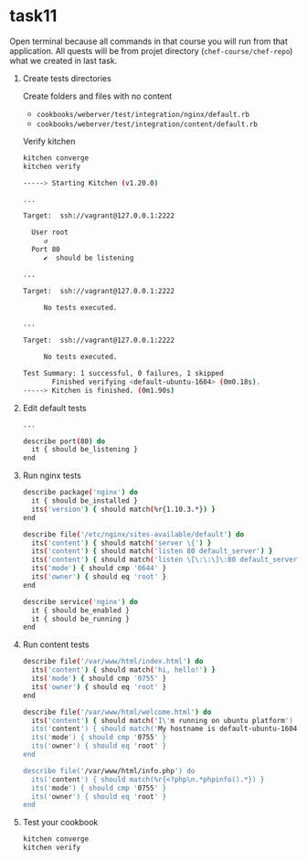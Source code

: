 # task11

Open terminal because all commands in that course you will run from that application. All quests will be from projet directory (`chef-course/chef-repo`) what we created in last task.

1. Create tests directories

    Create folders and files with no content
    * `cookbooks/weberver/test/integration/nginx/default.rb`
    * `cookbooks/weberver/test/integration/content/default.rb`

    Verify kitchen
    ```bash
    kitchen converge
    kitchen verify
    ```

    ```bash
    -----> Starting Kitchen (v1.20.0)

    ...

    Target:  ssh://vagrant@127.0.0.1:2222

      User root
         ↺
      Port 80
         ✔  should be listening

    ...

    Target:  ssh://vagrant@127.0.0.1:2222

         No tests executed.

    ...

    Target:  ssh://vagrant@127.0.0.1:2222

         No tests executed.

    Test Summary: 1 successful, 0 failures, 1 skipped
           Finished verifying <default-ubuntu-1604> (0m0.18s).
    -----> Kitchen is finished. (0m1.90s)
    ```

2. Edit default tests

    ```bash
    ...

    describe port(80) do
      it { should be_listening }
    end
    ```

3. Run nginx tests

    ```bash
    describe package('nginx') do
      it { should be_installed }
      its('version') { should match(%r{1.10.3.*}) }
    end

    describe file('/etc/nginx/sites-available/default') do
      its('content') { should match('server \{') }
      its('content') { should match('listen 80 default_server') }
      its('content') { should match('listen \[\:\:\]\:80 default_server') }
      its('mode') { should cmp '0644' }
      its('owner') { should eq 'root' }
    end

    describe service('nginx') do
      it { should be_enabled }
      it { should be_running }
    end
    ```

4. Run content tests

    ```bash
    describe file('/var/www/html/index.html') do
      its('content') { should match('hi, hello!') }
      its('mode') { should cmp '0755' }
      its('owner') { should eq 'root' }
    end

    describe file('/var/www/html/welcome.html') do
      its('content') { should match('I\'m running on ubuntu platform') }
      its('content') { should match('My hostname is default-ubuntu-1604.vagrantup.com and my IP is 10.0.2.15') }
      its('mode') { should cmp '0755' }
      its('owner') { should eq 'root' }
    end

    describe file('/var/www/html/info.php') do
      its('content') { should match(%r{<?php\n.*phpinfo().*}) }
      its('mode') { should cmp '0755' }
      its('owner') { should eq 'root' }
    end
    ```

5. Test your cookbook

    ```bash
    kitchen converge
    kitchen verify
    ```
